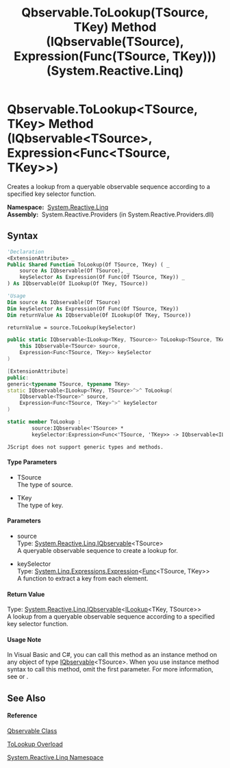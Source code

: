 ﻿---
title: Qbservable.ToLookup(TSource, TKey) Method (IQbservable(TSource), Expression(Func(TSource, TKey))) (System.Reactive.Linq)
TOCTitle: ToLookup(TSource, TKey) Method (IQbservable(TSource), Expression(Func(TSource, TKey)))
ms:assetid: M:System.Reactive.Linq.Qbservable.ToLookup``2(System.Reactive.Linq.IQbservable{``0},System.Linq.Expressions.Expression{System.Func{``0,``1}})
ms:mtpsurl: https://msdn.microsoft.com/en-us/library/Hh229602(v=VS.103)
ms:contentKeyID: 36069017
ms.date: 06/28/2011
mtps_version: v=VS.103
dev_langs:
- vb
- csharp
- c++
- fsharp
- jscript
---

# Qbservable.ToLookup\<TSource, TKey\> Method (IQbservable\<TSource\>, Expression\<Func\<TSource, TKey\>\>)

Creates a lookup from a queryable observable sequence according to a specified key selector function.

**Namespace:**  [System.Reactive.Linq](hh211929\(v=vs.103\).md)  
**Assembly:**  System.Reactive.Providers (in System.Reactive.Providers.dll)

## Syntax

``` vb
'Declaration
<ExtensionAttribute> _
Public Shared Function ToLookup(Of TSource, TKey) ( _
    source As IQbservable(Of TSource), _
    keySelector As Expression(Of Func(Of TSource, TKey)) _
) As IQbservable(Of ILookup(Of TKey, TSource))
```

``` vb
'Usage
Dim source As IQbservable(Of TSource)
Dim keySelector As Expression(Of Func(Of TSource, TKey))
Dim returnValue As IQbservable(Of ILookup(Of TKey, TSource))

returnValue = source.ToLookup(keySelector)
```

``` csharp
public static IQbservable<ILookup<TKey, TSource>> ToLookup<TSource, TKey>(
    this IQbservable<TSource> source,
    Expression<Func<TSource, TKey>> keySelector
)
```

``` c++
[ExtensionAttribute]
public:
generic<typename TSource, typename TKey>
static IQbservable<ILookup<TKey, TSource>^>^ ToLookup(
    IQbservable<TSource>^ source, 
    Expression<Func<TSource, TKey>^>^ keySelector
)
```

``` fsharp
static member ToLookup : 
        source:IQbservable<'TSource> * 
        keySelector:Expression<Func<'TSource, 'TKey>> -> IQbservable<ILookup<'TKey, 'TSource>> 
```

``` jscript
JScript does not support generic types and methods.
```

#### Type Parameters

  - TSource  
    The type of source.

<!-- end list -->

  - TKey  
    The type of key.

#### Parameters

  - source  
    Type: [System.Reactive.Linq.IQbservable](hh229328\(v=vs.103\).md)\<TSource\>  
    A queryable observable sequence to create a lookup for.  

<!-- end list -->

  - keySelector  
    Type: [System.Linq.Expressions.Expression](https://msdn.microsoft.com/en-us/library/Bb335710)\<[Func](https://msdn.microsoft.com/en-us/library/Bb549151)\<TSource, TKey\>\>  
    A function to extract a key from each element.  

#### Return Value

Type: [System.Reactive.Linq.IQbservable](hh229328\(v=vs.103\).md)\<[ILookup](https://msdn.microsoft.com/en-us/library/Bb534291)\<TKey, TSource\>\>  
A lookup from a queryable observable sequence according to a specified key selector function.  

#### Usage Note

In Visual Basic and C\#, you can call this method as an instance method on any object of type [IQbservable](hh229328\(v=vs.103\).md)\<TSource\>. When you use instance method syntax to call this method, omit the first parameter. For more information, see [](https://msdn.microsoft.com/en-us/library/Bb384936) or [](https://msdn.microsoft.com/en-us/library/Bb383977).

## See Also

#### Reference

[Qbservable Class](hh211693\(v=vs.103\).md)

[ToLookup Overload](hh229109\(v=vs.103\).md)

[System.Reactive.Linq Namespace](hh211929\(v=vs.103\).md)

